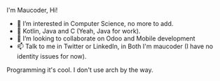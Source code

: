I'm Maucoder, Hi!

- 👀 I’m interested in Computer Science, no more to add.
- 🌱 Kotlin, Java and C (Yeah, Java for work).
- 💞️ I’m looking to collaborate on Odoo and Mobile development
- 📫 Talk to me in Twitter or LinkedIn, in Both I'm maucoder (I have no identity issues for now).

Programming it's cool.
I don't use arch by the way.
